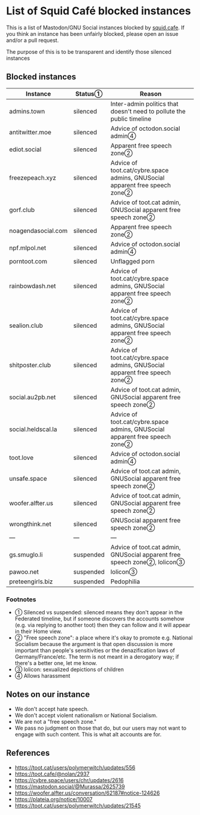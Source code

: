 List of Squid Café blocked instances
=======

This is a list of Mastodon/GNU Social instances blocked by [squid.cafe](https://squid.cafe). If you think an instance has been unfairly blocked, please open an issue and/or a pull request.

The purpose of this is to be transparent and identify those silenced instances 

Blocked instances
-------

| Instance | Status&#9312; | Reason |
| ---- | ---- | ---- |
| admins.town | silenced | Inter-admin politics that doesn't need to pollute the public timeline |
| antitwitter.moe | silenced | Advice of octodon.social admin&#9315; |
| ediot.social | silenced | Apparent free speech zone&#9313; |
| freezepeach.xyz | silenced | Advice of toot.cat/cybre.space admins, GNUSocial apparent free speech zone&#9313; |
| gorf.club | silenced | Advice of toot.cat admin, GNUSocial apparent free speech zone&#9313; |
| noagendasocial.com | silenced | Apparent free speech zone&#9313; |
| npf.mlpol.net | silenced | Advice of octodon.social admin&#9315; |
| porntoot.com | silenced | Unflagged porn |
| rainbowdash.net | silenced | Advice of toot.cat/cybre.space admins, GNUSocial apparent free speech zone&#9313; |
| sealion.club | silenced | Advice of toot.cat/cybre.space admins, GNUSocial apparent free speech zone&#9313; |
| shitposter.club | silenced | Advice of toot.cat/cybre.space admins, GNUSocial apparent free speech zone&#9313; |
| social.au2pb.net | silenced | Advice of toot.cat admin, GNUSocial apparent free speech zone&#9313; |
| social.heldscal.la | silenced | Advice of toot.cat/cybre.space admins, GNUSocial apparent free speech zone&#9313; |
| toot.love | silenced | Advice of octodon.social admin&#9315; |
| unsafe.space | silenced | Advice of toot.cat admin, GNUSocial apparent free speech zone&#9313; |
| woofer.alfter.us | silenced | Advice of toot.cat admin, GNUSocial apparent free speech zone&#9313; |
| wrongthink.net | silenced | GNUSocial apparent free speech zone&#9313; |
| &mdash; | &mdash; | &mdash; | 
| gs.smuglo.li | suspended | Advice of toot.cat admin, GNUSocial apparent free speech zone&#9313;, lolicon&#9314; |
| pawoo.net | suspended | lolicon&#9314; |
| preteengirls.biz | suspended | Pedophilia | 

<!--
| social.targaryen.house | silenced | Apparent free speech zone&#9313; |
-->

### Footnotes

- &#9312; Silenced vs suspended: silenced means they don't appear in the Federated timeline, but if someone discovers the accounts somehow (e.g. via replying to another toot) then they can follow and it will appear in their Home view.
- &#9313; "Free speech zone": a place where it's okay to promote e.g. National Socialism because the argument is that open discussion is more important than people's sensitivities or the denazification laws of Germany/France/etc. The term is not meant in a derogatory way; if there's a better one, let me know.
- &#9314; lolicon: sexualized depictions of children
- &#9315; Allows harassment

Notes on our instance
-----

- We don't accept hate speech.
- We don't accept violent nationalism or National Socialism.
- We are not a "free speech zone."
- We pass no judgment on those that do, but our users may not want to engage with such content. This is what alt accounts are for. 

References
----

- https://toot.cat/users/polymerwitch/updates/556
- https://toot.cafe/@nolan/2937
- https://cybre.space/users/chr/updates/2616
- https://mastodon.social/@Murassa/2625739
- https://woofer.alfter.us/conversation/62187#notice-124626
- https://plateia.org/notice/10007
- https://toot.cat/users/polymerwitch/updates/21545
